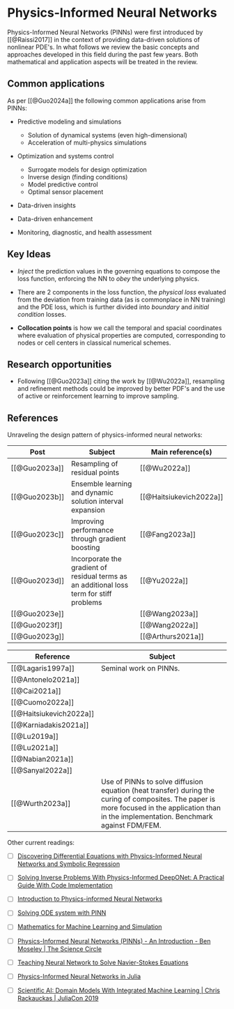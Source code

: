 # Physics-Informed Neural Networks

Physics-Informed Neural Networks (PINNs) were first introduced by [[@Raissi2017]] in the context of providing data-driven solutions of nonlinear PDE's. In what follows we review the basic concepts and approaches developed in this field during the past few years. Both mathematical and application aspects will be treated in the review.
## Common applications

 As per [[@Guo2024a]] the following common applications arise from PINNs:
 
- Predictive modeling and simulations
	- Solution of dynamical systems (even high-dimensional)
	- Acceleration of multi-physics simulations

- Optimization and systems control
	- Surrogate models for design optimization
	- Inverse design (finding conditions)
	- Model predictive control
	- Optimal sensor placement
	
- Data-driven insights

- Data-driven enhancement

- Monitoring, diagnostic, and health assessment

## Key Ideas

- *Inject* the prediction values in the governing equations to compose the loss function, enforcing the NN to *obey* the underlying physics.

- There are 2 components in the loss function, the *physical loss* evaluated from the deviation from training data (as is commonplace in NN training) and the PDE loss, which is further divided into *boundary* and *initial condition* losses.

- **Collocation points** is how we call the temporal and spacial coordinates where evaluation of physical properties are computed, corresponding to nodes or cell centers in classical numerical schemes.

## Research opportunities

- Following [[@Guo2023a]] citing the work by [[@Wu2022a]], resampling and refinement methods could be improved by better PDF's and the use of active or reinforcement learning to improve sampling.

## References

Unraveling the design pattern of physics-informed neural networks:

| Post          | Subject                                                                                  | Main reference(s)       |
| ------------- | ---------------------------------------------------------------------------------------- | ----------------------- |
| [[@Guo2023a]] | Resampling of residual points                                                            | [[@Wu2022a]]            |
| [[@Guo2023b]] | Ensemble learning and dynamic solution interval expansion                                | [[@Haitsiukevich2022a]] |
| [[@Guo2023c]] | Improving performance through gradient boosting                                          | [[@Fang2023a]]          |
| [[@Guo2023d]] | Incorporate the gradient of residual terms as an additional loss term for stiff problems | [[@Yu2022a]]            |
| [[@Guo2023e]] |                                                                                          | [[@Wang2023a]]          |
| [[@Guo2023f]] |                                                                                          | [[@Wang2022a]]          |
| [[@Guo2023g]] |                                                                                          | [[@Arthurs2021a]]       |

| Reference | Subject |
| ---- | ---- |
| [[@Lagaris1997a]] | Seminal work on PINNs. |
| [[@Antonelo2021a]] |  |
| [[@Cai2021a]] |  |
| [[@Cuomo2022a]] |  |
| [[@Haitsiukevich2022a]] |  |
| [[@Karniadakis2021a]] |  |
| [[@Lu2019a]] |  |
| [[@Lu2021a]] |  |
| [[@Nabian2021a]] |  |
| [[@Sanyal2022a]] |  |
| [[@Wurth2023a]] | Use of PINNs to solve diffusion equation (heat transfer) during the curing of composites. The paper is more focused in the application than in the implementation. Benchmark against FDM/FEM. |

Other current readings:

- [ ] [Discovering Differential Equations with Physics-Informed Neural Networks and Symbolic Regression](https://towardsdatascience.com/discovering-differential-equations-with-physics-informed-neural-networks-and-symbolic-regression-c28d279c0b4d)

- [ ] [Solving Inverse Problems With Physics-Informed DeepONet: A Practical Guide With Code Implementation](https://towardsdatascience.com/solving-inverse-problems-with-physics-informed-deeponet-a-practical-guide-with-code-implementation-27795eb4f502)

- [ ] [Introduction to Physics-informed Neural Networks](https://towardsdatascience.com/solving-differential-equations-with-neural-networks-afdcf7b8bcc4)

- [ ] [Solving ODE system with PINN](https://discourse.julialang.org/t/solving-ode-system-with-pinn/54750)

- [ ] [Mathematics for Machine Learning and Simulation](https://github.com/Ceyron/machine-learning-and-simulation)

- [ ] [Physics-Informed Neural Networks (PINNs) - An Introduction - Ben Moseley | The Science Circle](https://www.youtube.com/watch?v=G_hIppUWcsc)

- [ ] [Teaching Neural Network to Solve Navier-Stokes Equations](https://www.youtube.com/watch?v=ISp-hq6AH3Q)

- [ ] [Physics-Informed Neural Networks in Julia](https://www.youtube.com/watch?v=Xfb7tqs7gQA)

- [ ] [Scientific AI: Domain Models With Integrated Machine Learning | Chris Rackauckas | JuliaCon 2019](https://www.youtube.com/watch?v=FGfx8CQHdQA&t=925s)
